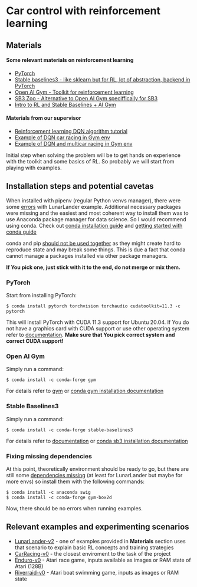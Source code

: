 # Car control with reinforcement learning 

## Materials
#### Some relevant materials on reinforcement learning
- [PyTorch](https://pytorch.org/)
- [Stable baselines3 - like sklearn but for RL, lot of abstraction, backend in PyTorch](https://github.com/DLR-RM/stable-baselines3)
- [Open AI Gym - Toolkit for reinforcement learning](https://gym.openai.com/)
- [SB3 Zoo - Alternative to Open AI Gym speciffically for SB3](https://github.com/DLR-RM/rl-baselines3-zoo)
- [Intro to RL and Stable Baselines + AI Gym](https://www.youtube.com/watch?v=XbWhJdQgi7E&list=PLQVvvaa0QuDf0O2DWwLZBfJeYY-JOeZB1)

#### Materials from our supervisor
- [Reinforcement learning DQN algorithm tutorial](https://pytorch.org/tutorials/intermediate/reinforcement_q_learning.html)
- [Example of DQN car racing in Gym env](https://github.com/andywu0913/OpenAI-GYM-CarRacing-DQN/blob/master/resources/trial_600.gif)
- [Example of DQN and multicar racing in Gym env](https://github.com/igilitschenski/multi_car_racing)

Initial step when solving the problem will be to get hands on experience with
the toolkit and some basics of RL. So probably we will start from playing with 
examples.

## Installation steps and potential cavetas
When installed with pipenv (regular Python venvs manager), there were some [errors](https://stackoverflow.com/questions/44198228)
with LunarLander example. Additional necessary packages were missing and the 
easiest and most coherent way to install them was to use Anaconda package manager 
for data science. So I would recommend using conda. Check out [conda installation guide](https://docs.conda.io/projects/conda/en/latest/user-guide/install/linux.html)
and [getting started with conda guide](https://docs.conda.io/projects/conda/en/latest/user-guide/getting-started.html)

conda and pip [should not be used together](https://www.anaconda.com/blog/using-pip-in-a-conda-environment)
as they might create hard to reproduce state and may break some things. This is
due a fact that conda cannot manage a packages installed via other package 
managers. 

**If You pick one, just stick with it to the end, do not merge or mix them.**

### PyTorch
Start from installing PyTorch:
```
$ conda install pytorch torchvision torchaudio cudatoolkit=11.3 -c pytorch
```
This will install PyTorch with CUDA 11.3 support 
for Ubuntu 20.04. If You do not have a graphics card with CUDA support or use
other operating system refer to [documentation](https://pytorch.org/get-started/locally/).
**Make sure that You pick correct system and correct CUDA support!**


### Open AI Gym
Simply run a command:
```
$ conda install -c conda-forge gym 
```
For details refer to [gym](https://gym.openai.com/docs/) or 
[conda gym installation documentation](https://anaconda.org/conda-forge/gym)


### Stable Baselines3 
Simply run a command:
```
$ conda install -c conda-forge stable-baselines3 
```
For details refer to [documentation](https://stable-baselines3.readthedocs.io/en/master/guide/install.html)
or [conda sb3 installation documentation](https://anaconda.org/conda-forge/stable-baselines3)


### Fixing missing dependencies
At this point, theoretically environment should be ready to go, but there are 
still some [dependencies missing](https://stackoverflow.com/questions/44198228/)
(at least for LunarLander but maybe for more envs) so install them with the
following commands:
```
$ conda install -c anaconda swig
$ conda install -c conda-forge gym-box2d
```
Now, there should be no errors when running examples.

## Relevant examples and experimenting scenarios
- [LunarLander-v2](https://gym.openai.com/envs/LunarLander-v2/) - one of examples provided in **Materials** section uses that scenario to explain basic RL concepts and training strategies
- [CarRacing-v0](https://gym.openai.com/envs/CarRacing-v0/) - the closest enviroment to the task of the project
- [Enduro-v0](https://gym.openai.com/envs/Enduro-v0/) - Atari race game, inputs available as images or RAM state of Atari (128B)
- [Riverraid-v0](https://gym.openai.com/envs/Riverraid-v0/) - Atari boat swimming game, inputs as images or RAM state

